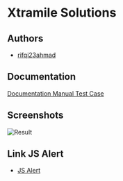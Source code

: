 # Xtramile Solutions 
## Authors

- [rifqi23ahmad](https://github.com/rifqi23ahmad)


## Documentation

[Documentation Manual Test Case](https://docs.google.com/spreadsheets/d/1nfe37ibgaP8yk8-7PksVQDyEaHavuQjSGed8y00ajZI/edit?usp=sharing)


## Screenshots

![Result](https://ibb.co/TkfYZ2k)


## Link JS Alert

 - [JS Alert ](https://the-internet.herokuapp.com/javascript_alertss)


